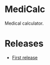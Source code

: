 # MediCalc

Medical calculator.

# Releases

- [First release](http://med.alkor.info/MediCalc-1.0-debug.apk)
